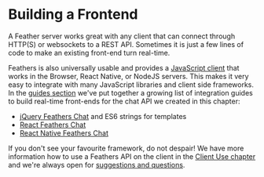 # Building a Frontend

A Feather server works great with any client that can connect through HTTP(S) or websockets to a REST API. Sometimes it is just a few lines of code to make an existing front-end turn real-time.

Feathers is also universally usable and provides a [JavaScript client](../clients/feathers.md) that works in the Browser, React Native, or NodeJS servers. This makes it very easy to integrate with many JavaScript libraries and client side frameworks. In the [guides section](../guides/readme.md) we've put together a growing list of integration guides to build real-time front-ends for the chat API we created in this chapter:

- [jQuery Feathers Chat](../guides/jquery.md) and ES6 strings for templates
- [React Feathers Chat](../guides/react.md)
- [React Native Feathers Chat](../guides/react-native.md)

If you don't see your favourite framework, do not despair! We have more information how to use a Feathers API on the client in the [Client Use chapter](../clients/readme.md) and we're always open for [suggestions and questions](../help/readme.md).
